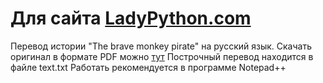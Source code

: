Для сайта [LadyPython.com](http://LadyPython.com)
============
Перевод истории "The brave monkey pirate" на русский язык.
Скачать оригинал в формате PDF можно [тут](http://bluebison.net/books/monkey-pirate/the-brave-monkey-pirate.pdf)
Построчный перевод находится в файле text.txt
Работать рекомендуется в программе Notepad++